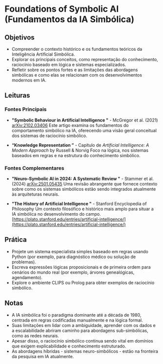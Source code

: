 # Foundations of Symbolic AI (Fundamentos da IA Simbólica)

## Objetivos

- Compreender o contexto histórico e os fundamentos teóricos da Inteligência Artificial Simbólica.
- Explorar os principais conceitos, como representação do conhecimento, raciocínio baseado em lógica e sistemas especializados.
- Refletir sobre os pontos fortes e as limitações das abordagens simbólicas e como elas se relacionam com os desenvolvimentos modernos em IA.

## Leituras

### Fontes Principais

- **"Symbolic Behaviour in Artificial Intelligence "** - McGregor et al. (2021) 
 [arXiv:2102.03406](https://arxiv.org/abs/2102.03406) 
 Este artigo examina os fundamentos do comportamento simbólico na IA, oferecendo uma visão geral conceitual dos sistemas de raciocínio simbólico.

- **“Knowledge Representation ”** - Capítulo de *Artificial Intelligence: A Modern Approach* by Russell & Norvig 
 Foco na lógica, nos sistemas baseados em regras e na estrutura do conhecimento simbólico.

### Fontes Complementares

- **"Neuro-Symbolic AI in 2024: A Systematic Review "** - Stammer et al. (2024) 
 [arXiv:2501.05435](https://arxiv.org/abs/2501.05435) 
 Uma revisão abrangente que fornece contexto sobre como os sistemas simbólicos estão sendo integrados atualmente às arquiteturas neurais.

- **"The History of Artificial Intelligence "** - Stanford Encyclopedia of Philosophy 
 Um contexto filosófico e histórico mais amplo para situar a IA simbólica no desenvolvimento do campo.  
  [https://plato.stanford.edu/entries/artificial-intelligence/](https://plato.stanford.edu/entries/artificial-intelligence/)

## Prática

- Projete um sistema especialista simples baseado em regras usando Python (por exemplo, para diagnóstico médico ou solução de problemas).
- Escreva expressões lógicas proposicionais e de primeira ordem para cenários do mundo real (por exemplo, árvores genealógicas, agendamento).
- Explore o ambiente CLIPS ou Prolog para obter exemplos de raciocínio simbólico.

## Notas

- A IA simbólica foi o paradigma dominante até a década de 1980, centrada em regras codificadas manualmente e na lógica formal.
- Suas limitações em lidar com a ambiguidade, aprender com os dados e a escalabilidade abriram caminho para abordagens sub-simbólicas, como as redes neurais.
- Apesar disso, o raciocínio simbólico continua sendo vital em domínios que exigem explicabilidade e conhecimento estruturado.
- As abordagens híbridas - sistemas neuro-simbólicos - estão na fronteira da pesquisa em IA atualmente.
